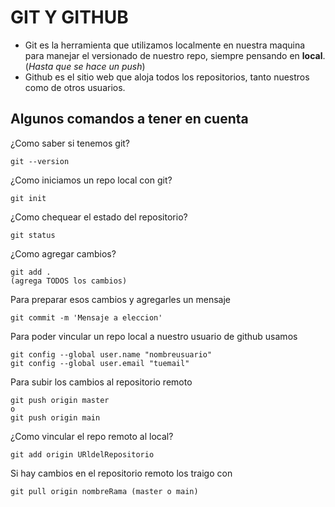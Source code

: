# GIT Y GITHUB

- Git es la herramienta que utilizamos localmente en nuestra maquina para manejar el versionado de nuestro repo, siempre pensando en **local**. (_Hasta que se hace un push_)
- Github es el sitio web que aloja todos los repositorios, tanto nuestros como de otros usuarios.

## Algunos comandos a tener en cuenta

¿Como saber si tenemos git?
```
git --version
```
¿Como iniciamos un repo local con git?
```
git init
```
¿Como chequear el estado del repositorio?
```
git status
```
¿Como agregar cambios? 
```
git add . 
(agrega TODOS los cambios)
```
Para preparar esos cambios y agregarles un mensaje
```
git commit -m 'Mensaje a eleccion'
```
Para poder vincular un repo local a nuestro usuario de github usamos
```
git config --global user.name "nombreusuario"
git config --global user.email "tuemail"
```
Para subir los cambios al repositorio remoto
```
git push origin master
o 
git push origin main
```
¿Como vincular el repo remoto al local?
```
git add origin URldelRepositorio
```
Si hay cambios en el repositorio remoto los traigo con
```
git pull origin nombreRama (master o main)
```